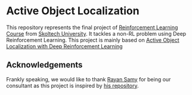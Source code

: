 # Active Object Localization
This repository represents the final project of [Reinforcement Learning Course](http://files.skoltech.ru/data/edu/syllabuses/2021/MA060422.pdf?v=xj03xr) from [Skoltech University](https://www.skoltech.ru/en/). It tackles a non-RL problem using Deep Reinforcement Learning. This project is mainly based on [Active Object Localization with Deep Reinforcement Learning](https://arxiv.org/abs/1511.06015)

## Acknowledgements
Frankly speaking, we would like to thank [Rayan Samy](https://github.com/rayansamy/) for being our consultant as this project is inspired by [his repository](https://github.com/rayansamy/Active-Object-Localization-Deep-Reinforcement-Learning).

